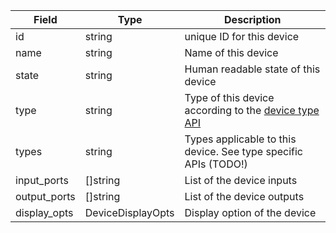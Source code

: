 | Field        | Type              | Description                                                                          |
| ------------ | ----------------- | ------------------------------------------------------------------------------------ |
| id           | string            | unique ID for this device                                                            |
| name         | string            | Name of this device                                                                  |
| state        | string            | Human readable state of this device                                                  |
| type         | string            | Type of this device according to the [device type API](#list-available-device-types) |
| types        | string            | Types applicable to this device. See type specific APIs (TODO!)                      |
| input_ports  | []string          | List of the device inputs                                                            |
| output_ports | []string          | List of the device outputs                                                           |
| display_opts | DeviceDisplayOpts | Display option of the device                                                         |
